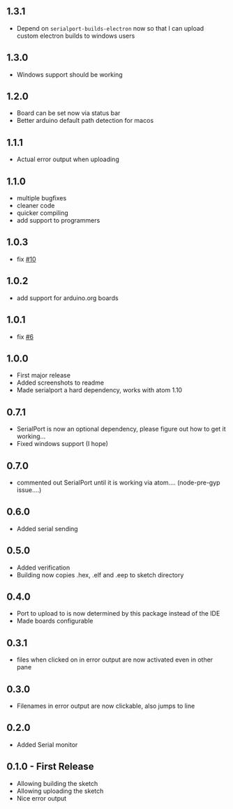 ## 1.3.1
* Depend on `serialport-builds-electron` now so that I can upload custom electron builds to windows users

## 1.3.0
* Windows support should be working

## 1.2.0
* Board can be set now via status bar
* Better arduino default path detection for macos

## 1.1.1
* Actual error output when uploading

## 1.1.0
* multiple bugfixes
* cleaner code
* quicker compiling
* add support to programmers

## 1.0.3
* fix [#10](https://github.com/Sorunome/arduino-upload/issues/6)

## 1.0.2
* add support for arduino.org boards

## 1.0.1
* fix [#6](https://github.com/Sorunome/arduino-upload/issues/6)

## 1.0.0
* First major release
* Added screenshots to readme
* Made serialport a hard dependency, works with atom 1.10

## 0.7.1
* SerialPort is now an optional dependency, please figure out how to get it working...
* Fixed windows support (I hope)

## 0.7.0
* commented out SerialPort until it is working via atom.... (node-pre-gyp issue....)

## 0.6.0
* Added serial sending

## 0.5.0
* Added verification
* Building now copies .hex, .elf and .eep to sketch directory

## 0.4.0
* Port to upload to is now determined by this package instead of the IDE
* Made boards configurable

## 0.3.1
* files when clicked on in error output are now activated even in other pane

## 0.3.0
* Filenames in error output are now clickable, also jumps to line

## 0.2.0
* Added Serial monitor

## 0.1.0 - First Release
* Allowing building the sketch
* Allowing uploading the sketch
* Nice error output
